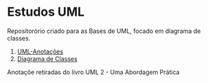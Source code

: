 # Estudos UML

Repositorório criado para as Bases de UML, focado em diagrama de classes.

1. [UML-Anotações](https://github.com/jeancsm94/Etudos-UML/blob/main/1.UML-Anotacaoes.md)
2. [Diagrama de Classes](https://github.com/jeancsm94/Etudos-UML/blob/main/2.Diagrama%20de%20Classes.md)


Anotaçõe retiradas do livro UML 2 - Uma Abordagem Prática
